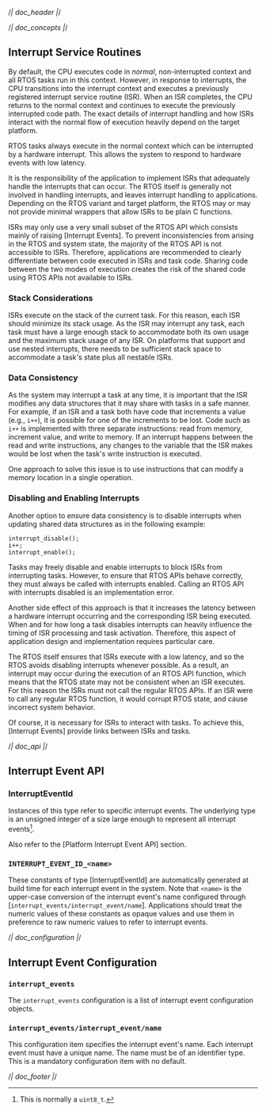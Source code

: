 /*| doc_header |*/

/*| doc_concepts |*/
## Interrupt Service Routines

By default, the CPU executes code in *normal*, non-interrupted context and all RTOS tasks run in this context.
However, in response to interrupts, the CPU transitions into the interrupt context and executes a previously registered interrupt service routine (ISR).
When an ISR completes, the CPU returns to the normal context and continues to execute the previously interrupted code path.
The exact details of interrupt handling and how ISRs interact with the normal flow of execution heavily depend on the target platform.

RTOS tasks always execute in the normal context which can be interrupted by a hardware interrupt.
This allows the system to respond to hardware events with low latency.

It is the responsibility of the application to implement ISRs that adequately handle the interrupts that can occur.
The RTOS itself is generally not involved in handling interrupts, and leaves interrupt handling to applications.
Depending on the RTOS variant and target platform, the RTOS may or may not provide minimal wrappers that allow ISRs to be plain C functions.

ISRs may only use a very small subset of the RTOS API which consists mainly of raising [Interrupt Events].
To prevent inconsistencies from arising in the RTOS and system state, the majority of the RTOS API is not accessible to ISRs.
Therefore, applications are recommended to clearly differentiate between code executed in ISRs and task code.
Sharing code between the two modes of execution creates the risk of the shared code using RTOS APIs not available to ISRs.


### Stack Considerations

ISRs execute on the stack of the current task.
For this reason, each ISR should minimize its stack usage.
As the ISR may interrupt any task, each task must have a large enough stack to accommodate both its own usage and the maximum stack usage of any ISR.
On platforms that support and use nested interrupts, there needs to be sufficient stack space to accommodate a task's state plus all nestable ISRs.

### Data Consistency

As the system may interrupt a task at any time, it is important that the ISR modifies any data structures that it may share with tasks in a safe manner.
For example, if an ISR and a task both have code that increments a value (e.g., `i++`), it is possible for one of the increments to be lost.
Code such as `i++` is implemented with three separate instructions: read from memory, increment value, and write to memory.
If an interrupt happens between the read and write instructions, any changes to the variable that the ISR makes would be lost when the task's write instruction is executed.

One approach to solve this issue is to use instructions that can modify a memory location in a single operation.

### Disabling and Enabling Interrupts

Another option to ensure data consistency is to disable interrupts when updating shared data structures as in the following example:

    interrupt_disable();
    i++;
    interrupt_enable();

Tasks may freely disable and enable interrupts to block ISRs from interrupting tasks.
However, to ensure that RTOS APIs behave correctly, they must always be called with interrupts enabled.
Calling an RTOS API with interrupts disabled is an implementation error.

Another side effect of this approach is that it increases the latency between a hardware interrupt occurring and the corresponding ISR being executed.
When and for how long a task disables interrupts can heavily influence the timing of ISR processing and task activation.
Therefore, this aspect of application design and implementation requires particular care.

The RTOS itself ensures that ISRs execute with a low latency, and so the RTOS avoids disabling interrupts whenever possible.
As a result, an interrupt may occur during the execution of an RTOS API function, which means that the RTOS state may not be consistent when an ISR executes.
For this reason the ISRs must not call the regular RTOS APIs.
If an ISR were to call any regular RTOS function, it would corrupt RTOS state, and cause incorrect system behavior.

Of course, it is necessary for ISRs to interact with tasks.
To achieve this, [Interrupt Events] provide links between ISRs and tasks.


/*| doc_api |*/
## Interrupt Event API

### <span class="api">InterruptEventId</span>

Instances of this type refer to specific interrupt events.
The underlying type is an unsigned integer of a size large enough to represent all interrupt events[^InterruptEventId_width].

[^InterruptEventId_width]: This is normally a `uint8_t`.

Also refer to the [Platform Interrupt Event API] section.

### `INTERRUPT_EVENT_ID_<name>`

These constants of type [<span class="api">InterruptEventId</span>] are automatically generated at build time for each interrupt event in the system.
Note that `<name>` is the upper-case conversion of the interrupt event's name configured through [`interrupt_events/interrupt_event/name`].
Applications should treat the numeric values of these constants as opaque values and use them in preference to raw numeric values to refer to interrupt events.


/*| doc_configuration |*/
## Interrupt Event Configuration

### `interrupt_events`

The `interrupt_events` configuration is a list of interrupt event configuration objects.

### `interrupt_events/interrupt_event/name`

This configuration item specifies the interrupt event's name.
Each interrupt event must have a unique name.
The name must be of an identifier type.
This is a mandatory configuration item with no default.

/*| doc_footer |*/
